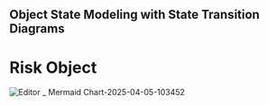 ## Object State Modeling with State Transition Diagrams
# Risk Object
![Editor _ Mermaid Chart-2025-04-05-103452](https://github.com/user-attachments/assets/be4eb270-c9a0-4fe1-aa21-25e8decd6d7d)


